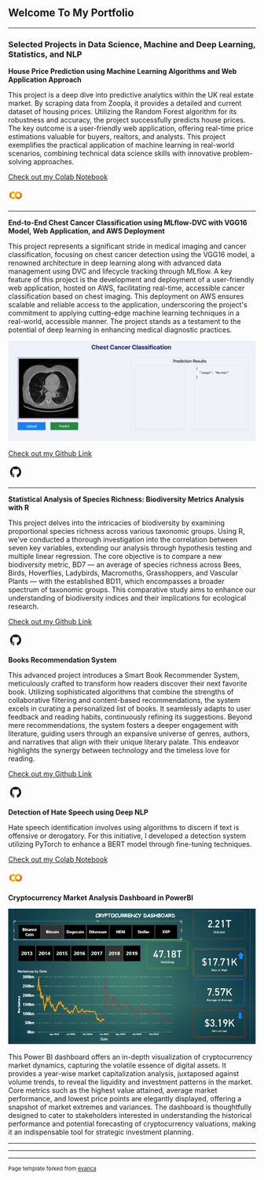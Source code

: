 ## Welcome To My Portfolio

---

### Selected Projects in Data Science, Machine and Deep Learning, Statistics, and NLP

**House Price Prediction using Machine Learning Algorithms and Web Application Approach**

This project is a deep dive into predictive analytics within the UK real estate market. By scraping data from Zoopla, it provides a detailed and current dataset of housing prices. Utilizing the Random Forest algorithm for its robustness and accuracy, the project successfully predicts house prices. The key outcome is a user-friendly web application, offering real-time price estimations valuable for buyers, realtors, and analysts. This project exemplifies the practical application of machine learning in real-world scenarios, combining technical data science skills with innovative problem-solving approaches.

[Check out my Colab Notebook](https://colab.research.google.com/drive/11CPcTIhV490sT0S_GOrAm7-ckDPQinQW?usp=sharing)

<a href="https://github.com/Maryam-1/End-to-End-Chest-Cancer-Classification-using-MLflow-DVC">
    <img src="images/colab.png" alt="GitHub" width="30" height="30"/>
</a>

---

**End-to-End Chest Cancer Classification using MLflow-DVC with VGG16 Model, Web Application, and AWS Deployment**

This project represents a significant stride in medical imaging and cancer classification, focusing on chest cancer detection using the VGG16 model, a renowned architecture in deep learning along with advanced data management using DVC and lifecycle tracking through MLflow. A key feature of this project is the development and deployment of a user-friendly web application, hosted on AWS, facilitating real-time, accessible cancer classification based on chest imaging. This deployment on AWS ensures scalable and reliable access to the application, underscoring the project's commitment to applying cutting-edge machine learning techniques in a real-world, accessible manner. The project stands as a testament to the potential of deep learning in enhancing medical diagnostic practices.

<img src="images/app-image.png" alt="App Image"/>

[Check out my Github Link](https://github.com/Maryam-1/End-to-End-Chest-Cancer-Classification-using-MLflow-DVC)

<a href="https://github.com/Maryam-1/End-to-End-Chest-Cancer-Classification-using-MLflow-DVC">
    <img src="images/GitHub-Mark-ea2971cee799.png" alt="GitHub" width="30" height="30"/>
</a>




---
**Statistical Analysis of Species Richness: Biodiversity Metrics Analysis with R**

This project delves into the intricacies of biodiversity by examining proportional species richness across various taxonomic groups. Using R, we've conducted a thorough investigation into the correlation between seven key variables, extending our analysis through hypothesis testing and multiple linear regression. The core objective is to compare a new biodiversity metric, BD7 — an average of species richness across Bees, Birds, Hoverflies, Ladybirds, Macromoths, Grasshoppers, and Vascular Plants — with the established BD11, which encompasses a broader spectrum of taxonomic groups. This comparative study aims to enhance our understanding of biodiversity indices and their implications for ecological research.

[Check out my Github Link](https://github.com/Maryam-1/Statistical-Analysis-of-Species-Richness-Biodiversity-Metrics-Analysis-with-R)

<a href="https://github.com/Maryam-1/Statistical-Analysis-of-Species-Richness-Biodiversity-Metrics-Analysis-with-R">
    <img src="images/GitHub-Mark-ea2971cee799.png" alt="GitHub" width="30" height="30"/>
</a>

**Books Recommendation System**

This advanced project introduces a Smart Book Recommender System, meticulously crafted to transform how readers discover their next favorite book. Utilizing sophisticated algorithms that combine the strengths of collaborative filtering and content-based recommendations, the system excels in curating a personalized list of books. It seamlessly adapts to user feedback and reading habits, continuously refining its suggestions. Beyond mere recommendations, the system fosters a deeper engagement with literature, guiding users through an expansive universe of genres, authors, and narratives that align with their unique literary palate. This endeavor highlights the synergy between technology and the timeless love for reading.

[Check out my Github Link](https://github.com/Maryam-1/books-recommendation-system)

<a href="https://github.com/Maryam-1/books-recommendation-system">
    <img src="images/GitHub-Mark-ea2971cee799.png" alt="GitHub" width="30" height="30"/>
</a>

**Detection of Hate Speech using Deep NLP**


Hate speech identification involves using algorithms to discern if text is offensive or derogatory. For this initiative, I developed a detection system utilizing PyTorch to enhance a BERT model through fine-tuning techniques.

[Check out my Colab Notebook](https://colab.research.google.com/drive/1hHn4xAACR8J32h6VvGQi3F96SZDHcYmM?usp=sharing)

<a href="https://colab.research.google.com/drive/1hHn4xAACR8J32h6VvGQi3F96SZDHcYmM?usp=sharing">
    <img src="images/colab.png" alt="GitHub" width="30" height="30"/>
</a>

**Cryptocurrency Market Analysis Dashboard in PowerBI**

<img src="images/WhatsApp Image 2024-01-07 at 14.18.00.jpeg" alt="App Image"/>

This Power BI dashboard offers an in-depth visualization of cryptocurrency market dynamics, capturing the volatile essence of digital assets. It provides a year-wise market capitalization analysis, juxtaposed against volume trends, to reveal the liquidity and investment patterns in the market. Core metrics such as the highest value attained, average market performance, and lowest price points are elegantly displayed, offering a snapshot of market extremes and variances. The dashboard is thoughtfully designed to cater to stakeholders interested in understanding the historical performance and potential forecasting of cryptocurrency valuations, making it an indispensable tool for strategic investment planning.

---


---




---
<p style="font-size:11px">Page template forked from <a href="https://github.com/evanca/quick-portfolio">evanca</a></p>
<!-- Remove above link if you don't want to attibute -->
